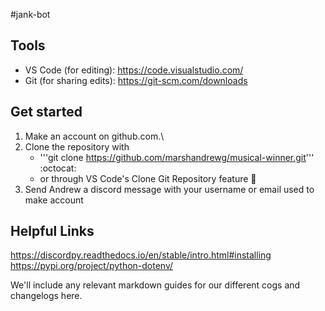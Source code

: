 #jank-bot

## Tools
* VS Code (for editing): https://code.visualstudio.com/
* Git (for sharing edits): https://git-scm.com/downloads

## Get started
1. Make an account on github.com.\
2. Clone the repository with 
   * '''git clone https://github.com/marshandrewg/musical-winner.git''' :octocat:
   * or through VS Code's Clone Git Repository feature :rocket:
3. Send Andrew a discord message with your username or email used to make account

## Helpful Links
https://discordpy.readthedocs.io/en/stable/intro.html#installing
https://pypi.org/project/python-dotenv/

We'll include any relevant markdown guides for our different cogs and changelogs here. 

